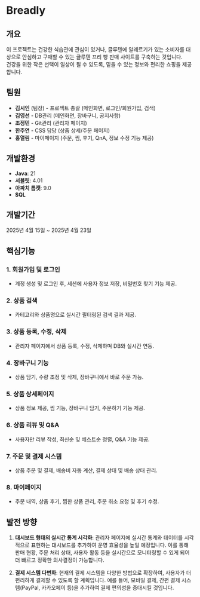 # Breadly

## 개요
이 프로젝트는 건강한 식습관에 관심이 있거나, 글루텐에 알레르기가 있는 소비자를 대상으로 안심하고 구매할 수 있는 글루텐 프리 빵 판매 사이트를 구축하는 것입니다.  
건강을 위한 작은 선택이 일상이 될 수 있도록, 믿을 수 있는 정보와 편리한 쇼핑을 제공합니다.

## 팀원
- **김시인** (팀장) - 프로젝트 총괄 (메인화면, 로그인/회원가입, 검색)
- **김영선** - DB관리 (메인화면, 장바구니, 공지사항)
- **조정민** - Git관리 (관리자 페이지)
- **한주연** - CSS 담당 (상품 상세/주문 페이지)
- **홍열림** - 마이페이지 (주문, 찜, 후기, QnA, 정보 수정 기능 제공)

## 개발환경
- **Java**: 21
- **서블릿**: 4.01
- **아파치 톰캣**: 9.0
- **SQL**

## 개발기간
2025년 4월 15일 ~ 2025년 4월 23일

## 핵심기능
### 1. **회원가입 및 로그인**
   - 계정 생성 및 로그인 후, 세션에 사용자 정보 저장, 비밀번호 찾기 기능 제공.

### 2. **상품 검색**
   - 카테고리와 상품명으로 실시간 필터링된 검색 결과 제공.

### 3. **상품 등록, 수정, 삭제**
   - 관리자 페이지에서 상품 등록, 수정, 삭제하며 DB와 실시간 연동.

### 4. **장바구니 기능**
   - 상품 담기, 수량 조정 및 삭제, 장바구니에서 바로 주문 가능.

### 5. **상품 상세페이지**
   - 상품 정보 제공, 찜 기능, 장바구니 담기, 주문하기 기능 제공.

### 6. **상품 리뷰 및 Q&A**
   - 사용자만 리뷰 작성, 최신순 및 베스트순 정렬, Q&A 기능 제공.

### 7. **주문 및 결제 시스템**
   - 상품 주문 및 결제, 배송비 자동 계산, 결제 상태 및 배송 상태 관리.

### 8. **마이페이지**
   - 주문 내역, 상품 후기, 찜한 상품 관리, 주문 취소 요청 및 후기 수정.



## 발전 방향

1. **대시보드 형태의 실시간 통계 시각화**: 관리자 페이지에 실시간 통계와 데이터를 시각적으로 표현하는 대시보드를 추가하여 운영 효율성을 높일 예정입니다. 이를 통해 판매 현황, 주문 처리 상태, 사용자 활동 등을 실시간으로 모니터링할 수 있게 되어 더 빠르고 정확한 의사결정이 가능합니다.

2. **결제 시스템 다변화**: 현재의 결제 시스템을 다양한 방법으로 확장하여, 사용자가 더 편리하게 결제할 수 있도록 할 계획입니다. 예를 들어, 모바일 결제, 간편 결제 시스템(PayPal, 카카오페이 등)을 추가하여 결제 편의성을 증대시킬 것입니다.





